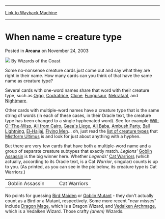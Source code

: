 
---
[Link to Wayback Machine](https://web.archive.org/web/20210430130213/https://magic.wizards.com/en/articles/archive/arcana/when-name-creature-type-2003-11-24)

[_metadata_:author]:- "Wizards of the Coast"
[_metadata_:description]:- "Some no-nonsense creature cards just come out and say what they are right in their name. How many cards can you think of that have the same name as creature type? Several cards with one-word names share that word with their creature type, such as Orgg, Cockatrice, Clone, Fungusaur, Nekrataal, and Nightmare. Other cards with multiple-word names have a creature type that is the"
[_metadata_:generator]:- "Drupal 7 (http://drupal.org)"
[_metadata_:node]:- "606191"
[_metadata_:publish_date]:- "2003-11-24"
[_metadata_:source]:- "div-main-content"
[_metadata_:title]:- "When name = creature type"
[_metadata_:wayback_capture_timestamp]:- "2021-04-30 13:02:13"
[_metadata_:wayback_raw_url]:- "https://web.archive.org/web/20210430130213id_/https://magic.wizards.com/en/articles/archive/arcana/when-name-creature-type-2003-11-24"
[_metadata_:wayback_url]:- "https://magic.wizards.com/en/articles/archive/arcana/when-name-creature-type-2003-11-24"
---


When name = creature type
=========================



 Posted in **Arcana**
 on November 24, 2003 






![](https://media.magic.wizards.com/styles/auth_small/public/images/person/wizards_author.jpg)
By Wizards of the Coast











Some no-nonsense creature cards just come out and say what they are right in their name. How many cards can you think of that have the same name as creature type?


Several cards with one-word names share that word with their creature type, such as [Orgg](http://gatherer.wizards.com/Pages/Card/Details.aspx?name=Orgg), [Cockatrice](http://gatherer.wizards.com/Pages/Card/Details.aspx?name=Cockatrice), [Clone](http://gatherer.wizards.com/Pages/Card/Details.aspx?name=Clone), [Fungusaur](http://gatherer.wizards.com/Pages/Card/Details.aspx?name=Fungusaur), [Nekrataal](http://gatherer.wizards.com/Pages/Card/Details.aspx?name=Nekrataal), and [Nightmare](http://gatherer.wizards.com/Pages/Card/Details.aspx?name=Nightmare). 



Other cards with multiple-word names have a creature type that is the same string of words (in each of these cases, in their Oracle text, the creature type has been changed to a single hyphenated word). See for example [Will-O'-The-Wisp](http://gatherer.wizards.com/Pages/Card/Details.aspx?name=Will-O%27-The-Wisp), [Ali from Cairo](http://gatherer.wizards.com/Pages/Card/Details.aspx?name=Ali+from+Cairo), [Gaea's Liege](http://gatherer.wizards.com/Pages/Card/Details.aspx?name=Gaea%27s+Liege), [Ali Baba](http://gatherer.wizards.com/Pages/Card/Details.aspx?name=Ali+Baba), [Ambush Party](http://gatherer.wizards.com/Pages/Card/Details.aspx?name=Ambush+Party), [Ball Lightning](http://gatherer.wizards.com/Pages/Card/Details.aspx?name=Ball+Lightning), [El-Hajjaj](http://gatherer.wizards.com/Pages/Card/Details.aspx?name=El-Hajjaj), [Flying Men](http://gatherer.wizards.com/Pages/Card/Details.aspx?name=Flying+Men)... oh, just read the [list of creature types](http://archive.wizards.com/Magic/Magazine/Article.aspx?x=mtgcom/daily/jm54) that [Mistform Ultimus](http://gatherer.wizards.com/Pages/Card/Details.aspx?name=Mistform+Ultimus) is and look for just about anything with a hyphen.



But there are very few cards that have both a multiple-word name and a group of separate creature subtypes that exactly match. *Legions'* 
[Goblin Assassin](http://gatherer.wizards.com/Pages/Card/Details.aspx?name=Goblin+Assassin) is the big winner here. Whether *Legends'* 
[Cat Warriors](http://gatherer.wizards.com/Pages/Card/Details.aspx?name=Cat+Warriors) (which actually, according to its Oracle text, is a Cat *Warrior*, singular) counts is up to you. (As printed, as you can see in the pic below, its creature type is Cat Warrior*s*.)




|  |  |  |  |
| --- | --- | --- | --- |
| Goblin Assassin |  |  | Cat Warriors |

No points for guessing [Bird Maiden](http://gatherer.wizards.com/Pages/Card/Details.aspx?name=Bird+Maiden) or [Goblin Mutant](http://gatherer.wizards.com/Pages/Card/Details.aspx?name=Goblin+Mutant) - they don't actually count as a Bird or a Mutant, respectively. Some more recent "near misses" include [Dragon Mage](http://gatherer.wizards.com/Pages/Card/Details.aspx?name=Dragon+Mage), which is a Dragon Wizard, and [Vedalken Archmage](http://gatherer.wizards.com/Pages/Card/Details.aspx?name=Vedalken+Archmage), which is a Vedalken Wizard. Those crafty *(ahem)* Wizards.







